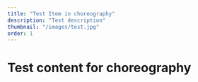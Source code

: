 ```yaml
---
title: "Test Item in choreography"
description: "Test description"
thumbnail: "/images/test.jpg"
order: 1
---
```


# Test content for choreography